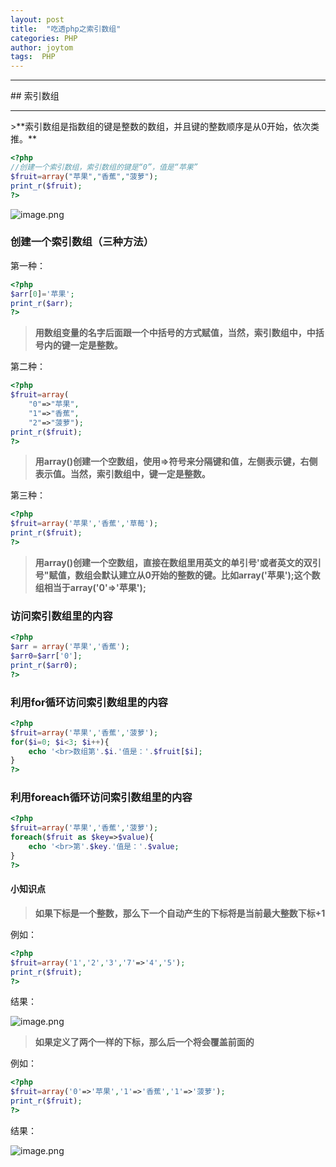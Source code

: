 ```yaml
---
layout: post
title:  "吃透php之索引数组"
categories: PHP
author: joytom
tags:  PHP
---
```


<hr>
## 索引数组
<hr/>
>**索引数组是指数组的键是整数的数组，并且键的整数顺序是从0开始，依次类推。**

```php
<?php
//创建一个索引数组，索引数组的键是“0”，值是“苹果”
$fruit=array("苹果","香蕉","菠萝");
print_r($fruit);
?>
```
![image.png](https://upload-images.jianshu.io/upload_images/13570975-b5dc14350df8156d.png?imageMogr2/auto-orient/strip%7CimageView2/2/w/1240)
### 创建一个索引数组（三种方法）
第一种：
```php
<?php
$arr[0]='苹果';
print_r($arr);
?>
```
>**用数组变量的名字后面跟一个中括号的方式赋值，当然，索引数组中，中括号内的键一定是整数。**

第二种：
```php
<?php
$fruit=array(
	"0"=>"苹果",
	"1"=>"香蕉",
	"2"=>"菠萝");
print_r($fruit);
?>
```
>**用array()创建一个空数组，使用=>符号来分隔键和值，左侧表示键，右侧表示值。当然，索引数组中，键一定是整数。**

第三种：
```php
<?php
$fruit=array('苹果','香蕉','草莓');
print_r($fruit);
?>
```
>**用array()创建一个空数组，直接在数组里用英文的单引号'或者英文的双引号"赋值，数组会默认建立从0开始的整数的键。比如array('苹果');这个数组相当于array('0'=>'苹果');**

### 访问索引数组里的内容
```php
<?php
$arr = array('苹果','香蕉');
$arr0=$arr['0'];
print_r($arr0);
?>
```
### 利用for循环访问索引数组里的内容
```php
<?php
$fruit=array('苹果','香蕉','菠萝');
for($i=0; $i<3; $i++){
    echo '<br>数组第'.$i.'值是：'.$fruit[$i];
}
?>
```
### 利用foreach循环访问索引数组里的内容
```php
<?php
$fruit=array('苹果','香蕉','菠萝');
foreach($fruit as $key=>$value){
    echo '<br>第'.$key.'值是：'.$value;
}
?>
```
#### 小知识点
>**如果下标是一个整数，那么下一个自动产生的下标将是当前最大整数下标+1**

例如：
```php
<?php
$fruit=array('1','2','3','7'=>'4','5');
print_r($fruit);
?>
```
结果：<br/>

![image.png](https://upload-images.jianshu.io/upload_images/13570975-3542009217a4e14c.png?imageMogr2/auto-orient/strip%7CimageView2/2/w/1240)

>**如果定义了两个一样的下标，那么后一个将会覆盖前面的**

例如：

```php
<?php
$fruit=array('0'=>'苹果','1'=>'香蕉','1'=>'菠萝');
print_r($fruit);
?>
````
结果：<br/>

![image.png](https://upload-images.jianshu.io/upload_images/13570975-76a669880d1e2f52.png?imageMogr2/auto-orient/strip%7CimageView2/2/w/1240)

